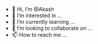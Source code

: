 - 👋 Hi, I’m @Akash
- 👀 I’m interested in ...
- 🌱 I’m currently learning ...
- 💞️ I’m looking to collaborate on ...
- 📫 How to reach me ...

<!---
Akashmiddela/Akashmiddela is a ✨ special ✨ repository because its `README.md` (this file) appears on your GitHub profile.
You can click the Preview link to take a look at your changes.
--->
